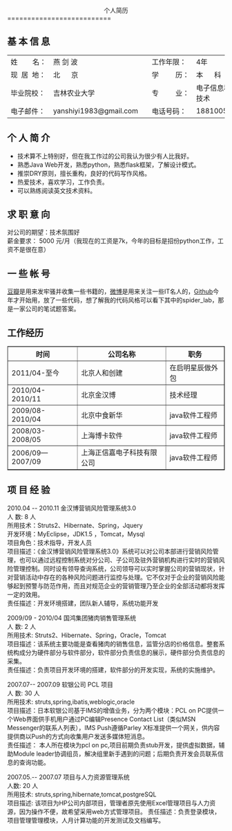 <center>个人简历</center>
==========================

基 本 信 息
----------------------
<table>
	<tr>
		<td>姓&nbsp;&nbsp;&nbsp;&nbsp;&nbsp;&nbsp;&nbsp;&nbsp;名：</td>
		<td>燕 剑 波</td>
		<td width="200px;"></td>
		<td>工作年限：</td>
		<td>4年</td>
	</tr>
	<tr>	
		<td>现&nbsp;&nbsp;居&nbsp;&nbsp;地：</td>
		<td>北&nbsp;&nbsp;&nbsp;&nbsp;&nbsp;&nbsp;京</td>
		<td width="200px;"></td>
		<td>学&nbsp;&nbsp;&nbsp;&nbsp;&nbsp;&nbsp;&nbsp;&nbsp;&nbsp;历：</td>
		<td>本&nbsp;&nbsp;&nbsp;&nbsp;&nbsp;&nbsp;科</td>
	</tr>
	<tr>
		<td>毕业院校：</td>
		<td>吉林农业大学</td>
		<td width="200px;"></td>
		<td>专&nbsp;&nbsp;&nbsp;&nbsp;&nbsp;&nbsp;&nbsp;&nbsp;&nbsp;业：</td>
		<td colspan="4">电子信息科学与技术</td>
	</tr>	
	<tr>
		<td>电子邮件：</td>
		<td>yanshiyi1983@gmail.com</td>
		<td width="200px;"></td>
		<td>电话号码：</td>
		<td>18810051856</td>
	</tr>
</table>

个 人 简 介
----------------------
- 技术算不上特别好，但在我工作过的公司我认为很少有人比我好。
- 熟悉Java Web开发，熟悉python，熟悉flask框架，了解设计模式。  
- 推崇DRY原则，擅长重构，良好的代码写作风格。  
- 热爱技术，喜欢学习，工作负责。  
- 可以熟练阅读英文技术资料。  

求 职 意 向
----------------------
对公司的期望：技术氛围好  
薪金要求： 5000 元/月（我现在的工资是7k，今年的目标是招份python工作，工资不是很在意）

一 些 帐 号
---------------------
[豆瓣](https://github.com/bluven/python_lab)是用来发牢骚并收集一些书籍的，[微博](http://weibo.com/bluven1983)是用来关注一些IT名人的，[Github](https://github.com/bluven/python_lab)今年才开始用，放了一些代码，想了解我的代码风格可以看下其中的spider_lab，那是一家公司的笔试题答案。

工作经历
---------------------
<table border="1">
	<tr>
		<th>时间</th>
		<th>公司名称</th>
		<th>职务</th>
	</tr>
	<tr>   
        		<td>2011/04-至今</td>
		<td>北京人和创建</td>
		<td>在启明星辰做外包</td>
    	</tr>
	<tr>   
        		<td>2010/04-2010/11</td>	
		<td>北京金汉博</td>
		<td>技术经理 </td>
    	</tr>
	<tr>   
        		<td>2009/08-2010/04</td>
		<td>北京中食新华</td>
		<td>java软件工程师 </td>
    	</tr>
	<tr>   
        		<td>2008/03-2008/05</td>
		<td>上海博卡软件</td>
		<td>java软件工程师 </td>
    	</tr>
	<tr>   
		<td>2006/09—2007/09</td>
		<td>上海正信嘉电子科技有限公司</td>
		<td>java软件工程师</td>
    	</tr>
</table>

项 目 经 验
------------
2010.04 -- 2010.11  金汉博营销风险管理系统3.0  
人    数: 8 人  
所用技术：Struts2、Hibernate、Spring，Jquery  
开发环境：MyEclipse，JDK1.5 ，Tomcat，Mysql  
项目角色：技术指导，开发人员  
项目描述：《金汉博营销风险管理系统3.0》系统可以对公司本部进行营销风险管理，也可以通过远程控制系统对分公司、子公司及驻外营销机构进行实时的营销风险管理控制。同时设有领导查询系统，公司领导可以实时掌握公司的营销现状，针对营销活动中存在的各种风险问题进行监控与处理。它不仅对于企业的营销风险能够起到预警与防范作用，而且对规范企业的营销管理乃至企业的全部活动都将发挥一定的效用。  
责任描述：开发环境搭建，团队新人辅导，系统功能开发  

2009/09 - 2010/04   国鸿集团猪肉销售管理系统  
人   数:  2 人  
所用技术: Struts2、Hibernate、Spring，Oracle，Tomcat  
项目描述：该系统主要功能是查看猪肉的销售信息，监管分店的价格信息。整套系统构成分为硬件部分与软件部分，软件部分负责信息的展示，硬件部分负责信息的采集。  
责任描述：负责项目开发环境的搭建，软件部分的开发实现，系统的实施维护。  

2007.07-- 2007.09     软银公司 PCL 项目  
人      数:  30 人  
所用技术:  struts,spring,ibatis,weblogic,oracle  
项目描述：日本软银公司基于IMS的增值业务，分为两个模块：PCL on PC提供一个Web界面供手机用户通过PC编辑Presence Contact List（类似MSN Messenger的联系人列表），IMS Push遵循Parley X标准提供一个网关，供内容提供商以Push的方式向收集用户发送多媒体短消息。   
责任描述： 本人所在模块为pcl on pc,项目前期负责stub开发，提供虚拟数据，辅助Module leader协调组员，解决组里新手遇到的问题；后期负责开发会员联系信息的查询功能。   
	
2007.05.-- 2007.07         项目与人力资源管理系统  
人数:   20 人  
所用技术:  struts,spring,hibernate,tomcat,postgreSQL  
项目描述: 该项目为HP公司内部项目，管理者原先使用Excel管理项目与人力资源，因为操作不便，故希望采用web方式管理项目。 
责任描述：负责登录模块，项目管理管理模块，人月计算功能的开发测试及文档编写。  
